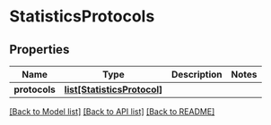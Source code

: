 # StatisticsProtocols

## Properties
Name | Type | Description | Notes
------------ | ------------- | ------------- | -------------
**protocols** | [**list[StatisticsProtocol]**](StatisticsProtocol.md) |  | 

[[Back to Model list]](../README.md#documentation-for-models) [[Back to API list]](../README.md#documentation-for-api-endpoints) [[Back to README]](../README.md)


